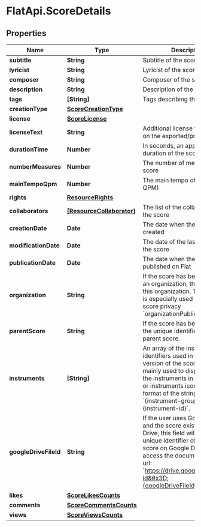 # FlatApi.ScoreDetails

## Properties
Name | Type | Description | Notes
------------ | ------------- | ------------- | -------------
**subtitle** | **String** | Subtitle of the score | [optional] 
**lyricist** | **String** | Lyricist of the score | [optional] 
**composer** | **String** | Composer of the score | [optional] 
**description** | **String** | Description of the creation | [optional] 
**tags** | **[String]** | Tags describing the score | [optional] 
**creationType** | [**ScoreCreationType**](ScoreCreationType.md) |  | [optional] 
**license** | [**ScoreLicense**](ScoreLicense.md) |  | [optional] 
**licenseText** | **String** | Additional license text written on the exported/printed score | [optional] 
**durationTime** | **Number** | In seconds, an approximative duration of the score | [optional] 
**numberMeasures** | **Number** | The number of measures in the score | [optional] 
**mainTempoQpm** | **Number** | The main tempo of the score (in QPM) | [optional] 
**rights** | [**ResourceRights**](ResourceRights.md) |  | [optional] 
**collaborators** | [**[ResourceCollaborator]**](ResourceCollaborator.md) | The list of the collaborators of the score | [optional] 
**creationDate** | **Date** | The date when the score was created | [optional] 
**modificationDate** | **Date** | The date of the last revision of the score | [optional] 
**publicationDate** | **Date** | The date when the score was published on Flat | [optional] 
**organization** | **String** | If the score has been created in an organization, the identifier of this organization. This property is especially used with the score privacy &#x60;organizationPublic&#x60;.  | [optional] 
**parentScore** | **String** | If the score has been forked, the unique identifier of the parent score.  | [optional] 
**instruments** | **[String]** | An array of the instrument identifiers used in the last version of the score. This is mainly used to display a list of the instruments in the Flat&#39;s UI or instruments icons. The format of the strings is &#x60;{instrument-group}.{instrument-id}&#x60;.  | [optional] 
**googleDriveFileId** | **String** | If the user uses Google Drive and the score exists on Google Drive, this field will contain the unique identifier of the Flat score on Google Drive. You can access the document using the url: &#x60;https://drive.google.com/open?id&#x3D;{googleDriveFileId}&#x60;  | [optional] 
**likes** | [**ScoreLikesCounts**](ScoreLikesCounts.md) |  | [optional] 
**comments** | [**ScoreCommentsCounts**](ScoreCommentsCounts.md) |  | [optional] 
**views** | [**ScoreViewsCounts**](ScoreViewsCounts.md) |  | [optional] 


